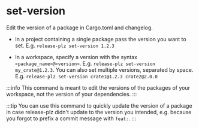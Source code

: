 # set-version

Edit the version of a package in Cargo.toml and changelog.

- In a project containing a single package pass the version you want to set. E.g. `release-plz set-version 1.2.3`

- In a workspace, specify a version with the syntax `<package_name>@<version>`. E.g. `release-plz set-version my_crate@1.2.3`. You can also set multiple versions, separated by space. E.g. `release-plz set-version crate1@1.2.3 crate2@2.0.0`

:::info
This command is meant to edit the versions of the packages
of your workspace, not the version of your dependencies.
:::

:::tip
You can use this command to quickly update the version of a package in case release-plz didn't
update to the version you intended, e.g.
because you forgot to prefix a commit message with `feat:`.
:::
